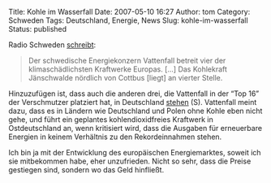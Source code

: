 Title: Kohle im Wasserfall
Date: 2007-05-10 16:27
Author: tom
Category: Schweden
Tags: Deutschland, Energie, News
Slug: kohle-im-wasserfall
Status: published

Radio Schweden
[schreibt](http://www.sr.se/cgi-bin/International/nyhetssidor/artikel.asp?ProgramID=2108&Nyheter=&format=1&artikel=1359893):

> Der schwedische Energiekonzern Vattenfall betreit vier der
> klimaschädlichsten Kraftwerke Europas. [...] Das Kohlekraft
> Jänschwalde nördlich von Cottbus [liegt] an vierter Stelle.

Hinzuzufügen ist, dass auch die anderen drei, die Vattenfall in der “Top
16” der Verschmutzer platziert hat, in Deutschland
[stehen](http://www.sr.se/Ekot/artikel.asp?artikel=1359108) (S).
Vattenfall meint dazu, dass es in Ländern wie Deutschland und Polen ohne
Kohle eben nicht gehe, und führt ein geplantes kohlendioxidfreies
Kraftwerk in Ostdeutschland an, wenn kritisiert wird, dass die Ausgaben
für erneuerbare Energien in keinem Verhältnis zu den Rekordeinnahmen
stehen.

Ich bin ja mit der Entwicklung des europäischen Energiemarktes, soweit
ich sie mitbekommen habe, eher unzufrieden. Nicht so sehr, dass die
Preise gestiegen sind, sondern wo das Geld hinfließt.

